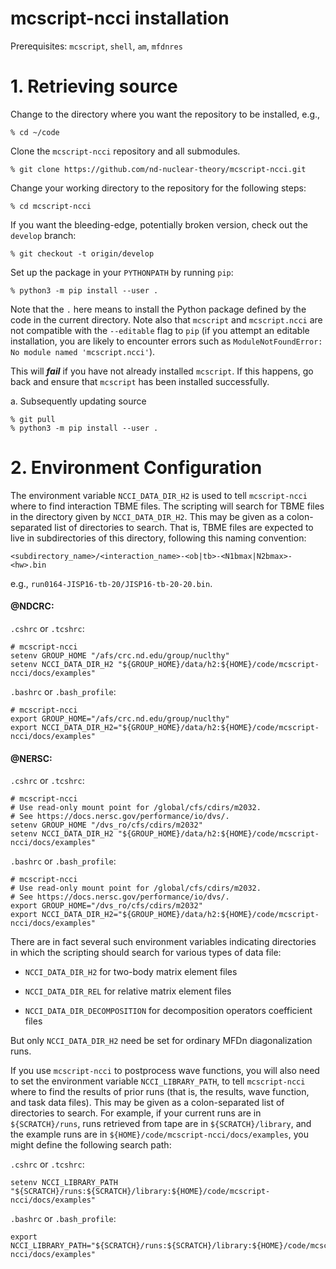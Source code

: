 # mcscript-ncci installation #
Prerequisites: `mcscript`, `shell`, `am`, `mfdnres`

# 1. Retrieving source

  Change to the directory where you want the repository to be installed,
  e.g.,

  ~~~~~~~~~~~~~~~~
  % cd ~/code
  ~~~~~~~~~~~~~~~~

  Clone the `mcscript-ncci` repository and all submodules.

  ~~~~~~~~~~~~~~~~~~~~~~~~~~~~~~~~~~~~~~~~~~~~~~~~~~~~~~~~~~~~~~~~
  % git clone https://github.com/nd-nuclear-theory/mcscript-ncci.git
  ~~~~~~~~~~~~~~~~~~~~~~~~~~~~~~~~~~~~~~~~~~~~~~~~~~~~~~~~~~~~~~~~

  Change your working directory to the repository for the following steps:

  ~~~~~~~~~~~~~~~~~~~~~~~~~~~~~~~~
  % cd mcscript-ncci
  ~~~~~~~~~~~~~~~~~~~~~~~~~~~~~~~~

  If you want the bleeding-edge, potentially broken version, check out the
  `develop` branch:

  ~~~~~~~~~~~~~~~~~~~~~~~~~~~~~~~~
  % git checkout -t origin/develop
  ~~~~~~~~~~~~~~~~~~~~~~~~~~~~~~~~

  Set up the package in your `PYTHONPATH` by running `pip`:

  ~~~~~~~~~~~~~~~~~~~~~~~~~~~~~~~~~~~~~~~~~~~~~~~~~~~~~~~~~~~~~~~~
  % python3 -m pip install --user .
  ~~~~~~~~~~~~~~~~~~~~~~~~~~~~~~~~~~~~~~~~~~~~~~~~~~~~~~~~~~~~~~~~

  Note that the `.` here means to install the Python package defined by the code
  in the current directory.  Note also that `mcscript` and `mcscript.ncci` are
  not compatible with the `--editable` flag to `pip` (if you attempt an editable
  installation, you are likely to encounter errors such as `ModuleNotFoundError:
  No module named 'mcscript.ncci'`).

  This will ***fail*** if you have not already installed `mcscript`. If this
  happens, go back and ensure that `mcscript` has been installed successfully.

  a. Subsequently updating source

  ~~~~~~~~~~~~~~~~
  % git pull
  % python3 -m pip install --user .
  ~~~~~~~~~~~~~~~~

# 2. Environment Configuration

  The environment variable `NCCI_DATA_DIR_H2` is used to tell `mcscript-ncci`
  where to find interaction TBME files.  The scripting will search for TBME
  files in the directory given by `NCCI_DATA_DIR_H2`.  This may be given as a
  colon-separated list of directories to search.  That is, TBME files are
  expected to live in subdirectories of this directory, following this naming
  convention:

  ~~~~~~~~~~~~~~~~~~~~~~~~~~~~~~~~~~~~~~~~~~~~~~~~~~~~~~~~~~~~~~~~
  <subdirectory_name>/<interaction_name>-<ob|tb>-<N1bmax|N2bmax>-<hw>.bin
  ~~~~~~~~~~~~~~~~~~~~~~~~~~~~~~~~~~~~~~~~~~~~~~~~~~~~~~~~~~~~~~~~

  e.g., ```run0164-JISP16-tb-20/JISP16-tb-20-20.bin```.

  #### @NDCRC: ####
  `.cshrc` or `.tcshrc`:
  ~~~~~~~~~~~~~~~~~~~~~~~~~~~~~~~~~~~~~~~~~~~~~~~~~~~~~~~~~~~~~~~~
  # mcscript-ncci
  setenv GROUP_HOME "/afs/crc.nd.edu/group/nuclthy"
  setenv NCCI_DATA_DIR_H2 "${GROUP_HOME}/data/h2:${HOME}/code/mcscript-ncci/docs/examples"
  ~~~~~~~~~~~~~~~~~~~~~~~~~~~~~~~~~~~~~~~~~~~~~~~~~~~~~~~~~~~~~~~~

  `.bashrc` or `.bash_profile`:
  ~~~~~~~~~~~~~~~~~~~~~~~~~~~~~~~~~~~~~~~~~~~~~~~~~~~~~~~~~~~~~~~~
  # mcscript-ncci
  export GROUP_HOME="/afs/crc.nd.edu/group/nuclthy"
  export NCCI_DATA_DIR_H2="${GROUP_HOME}/data/h2:${HOME}/code/mcscript-ncci/docs/examples"
  ~~~~~~~~~~~~~~~~~~~~~~~~~~~~~~~~~~~~~~~~~~~~~~~~~~~~~~~~~~~~~~~~

  #### @NERSC: ####
  `.cshrc` or `.tcshrc`:
  ~~~~~~~~~~~~~~~~~~~~~~~~~~~~~~~~~~~~~~~~~~~~~~~~~~~~~~~~~~~~~~~~
  # mcscript-ncci
  # Use read-only mount point for /global/cfs/cdirs/m2032.
  # See https://docs.nersc.gov/performance/io/dvs/.
  setenv GROUP_HOME "/dvs_ro/cfs/cdirs/m2032"
  setenv NCCI_DATA_DIR_H2 "${GROUP_HOME}/data/h2:${HOME}/code/mcscript-ncci/docs/examples"
  ~~~~~~~~~~~~~~~~~~~~~~~~~~~~~~~~~~~~~~~~~~~~~~~~~~~~~~~~~~~~~~~~

  `.bashrc` or `.bash_profile`:
  ~~~~~~~~~~~~~~~~~~~~~~~~~~~~~~~~~~~~~~~~~~~~~~~~~~~~~~~~~~~~~~~~
  # mcscript-ncci
  # Use read-only mount point for /global/cfs/cdirs/m2032.
  # See https://docs.nersc.gov/performance/io/dvs/.
  export GROUP_HOME="/dvs_ro/cfs/cdirs/m2032"
  export NCCI_DATA_DIR_H2="${GROUP_HOME}/data/h2:${HOME}/code/mcscript-ncci/docs/examples"
  ~~~~~~~~~~~~~~~~~~~~~~~~~~~~~~~~~~~~~~~~~~~~~~~~~~~~~~~~~~~~~~~~

  There are in fact several such environment variables indicating directories in
  which the scripting should search for various types of data file:

  * `NCCI_DATA_DIR_H2` for two-body matrix element files

  * `NCCI_DATA_DIR_REL` for relative matrix element files

  * `NCCI_DATA_DIR_DECOMPOSITION` for decomposition operators coefficient files

  But only `NCCI_DATA_DIR_H2` need be set for ordinary MFDn diagonalization runs.

  If you use `mcscript-ncci` to postprocess wave functions, you will also need
  to set the environment variable `NCCI_LIBRARY_PATH`, to tell `mcscript-ncci`
  where to find the results of prior runs (that is, the results, wave function,
  and task data files).  This may be given as a colon-separated list of
  directories to search.  For example, if your current runs are in
  `${SCRATCH}/runs`, runs retrieved from tape are in `${SCRATCH}/library`, and
  the example runs are in `${HOME}/code/mcscript-ncci/docs/examples`, you might
  define the following search path:

  `.cshrc` or `.tcshrc`:
  ~~~~~~~~~~~~~~~~~~~~~~~~~~~~~~~~~~~~~~~~~~~~~~~~~~~~~~~~~~~~~~~~
  setenv NCCI_LIBRARY_PATH "${SCRATCH}/runs:${SCRATCH}/library:${HOME}/code/mcscript-ncci/docs/examples"
  ~~~~~~~~~~~~~~~~~~~~~~~~~~~~~~~~~~~~~~~~~~~~~~~~~~~~~~~~~~~~~~~~

  `.bashrc` or `.bash_profile`:
  ~~~~~~~~~~~~~~~~~~~~~~~~~~~~~~~~~~~~~~~~~~~~~~~~~~~~~~~~~~~~~~~~
  export NCCI_LIBRARY_PATH="${SCRATCH}/runs:${SCRATCH}/library:${HOME}/code/mcscript-ncci/docs/examples"
  ~~~~~~~~~~~~~~~~~~~~~~~~~~~~~~~~~~~~~~~~~~~~~~~~~~~~~~~~~~~~~~~~
